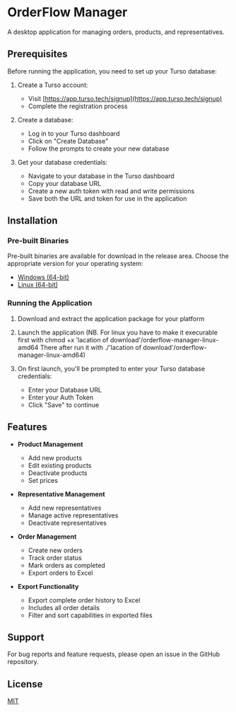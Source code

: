# OrderFlow Manager

A desktop application for managing orders, products, and representatives.

## Prerequisites

Before running the application, you need to set up your Turso database:

1. Create a Turso account:
   - Visit [https://app.turso.tech/signup](https://app.turso.tech/signup)
   - Complete the registration process

2. Create a database:
   - Log in to your Turso dashboard
   - Click on "Create Database"
   - Follow the prompts to create your new database

3. Get your database credentials:
   - Navigate to your database in the Turso dashboard
   - Copy your database URL
   - Create a new auth token with read and write permissions
   - Save both the URL and token for use in the application

## Installation

### Pre-built Binaries
Pre-built binaries are available for download in the release area. Choose the appropriate version for your operating system:
- [Windows (64-bit)](https://github.com/reinhardt-bit/Blissful-Bites-Manager/releases/download/v0.1.2/orderflow-manager-windows-amd64.exe)
- [Linux (64-bit)](https://github.com/reinhardt-bit/Blissful-Bites-Manager/releases/download/linux-v0.1.2/orderflow-manager-linux-amd64)

### Running the Application

1. Download and extract the application package for your platform

2. Launch the application
   (NB. For linux you have to make it execurable first with chmod +x 'lacation of download'/orderflow-manager-linux-amd64
    There after run it with ./'lacation of download'/orderflow-manager-linux-amd64)

3. On first launch, you'll be prompted to enter your Turso database credentials:
   - Enter your Database URL
   - Enter your Auth Token
   - Click "Save" to continue

## Features

- **Product Management**
  - Add new products
  - Edit existing products
  - Deactivate products
  - Set prices

- **Representative Management**
  - Add new representatives
  - Manage active representatives
  - Deactivate representatives

- **Order Management**
  - Create new orders
  - Track order status
  - Mark orders as completed
  - Export orders to Excel

- **Export Functionality**
  - Export complete order history to Excel
  - Includes all order details
  - Filter and sort capabilities in exported files

## Support

For bug reports and feature requests, please open an issue in the GitHub repository.

## License

[MIT](https://github.com/reinhardt-bit/OrderFlow-Manager?tab=MIT-1-ov-file#readme)
